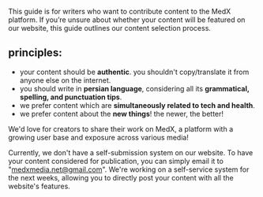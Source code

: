 This guide is for writers who want to contribute content to the MedX platform. If you’re unsure about whether your content will be featured on our website, this guide outlines our content selection process.

## principles:
- your content should be **authentic**. you shouldn't copy/translate it from anyone else on the internet.
- you should write in **persian language**, considering all its **grammatical, spelling, and punctuation tips**.
- we prefer content which are **simultaneously related to tech and health**.
- we prefer content about the **new things**! the newer, the better!

We'd love for creators to share their work on MedX, a platform with a growing user base and exposure across various media!

Currently, we don't have a self-submission system on our website. To have your content considered for publication, you can simply email it to "medxmedia.net@gmail.com". We're working on a self-service system for the next weeks, allowing you to directly post your content with all the website's features.
